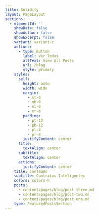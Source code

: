 ```yaml
---
title: Solidity
layout: PageLayout
sections:
  - elementId: ''
    showDate: false
    showAuthor: false
    showExcerpt: false
    variant: variant-c
    actions:
      - type: Button
        label: Ver Todos
        altText: View All Posts
        url: /blog
        style: primary
    styles:
      self:
        height: auto
        width: wide
        margin:
          - mt-0
          - mb-0
          - ml-0
          - mr-0
        padding:
          - pt-12
          - pb-12
          - pl-4
          - pr-4
        justifyContent: center
      title:
        textAlign: center
      subtitle:
        textAlign: center
      actions:
        justifyContent: center
    title: Conteúdo
    subtitle: Contratos Inteligentes
    colors: colors-h
    posts:
      - content/pages/blog/post-three.md
      - content/pages/blog/post-two.md
      - content/pages/blog/post-one.md
    type: FeaturedPostsSection
---
```

